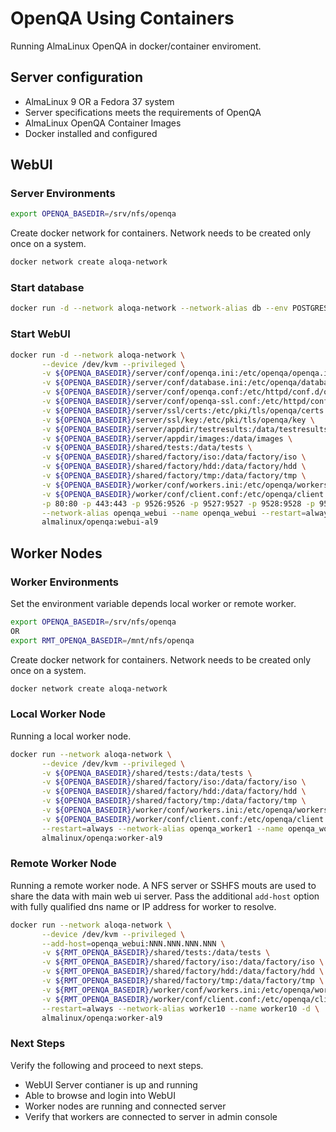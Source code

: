 # OpenQA Using Containers

Running AlmaLinux OpenQA in docker/container enviroment.

## Server configuration

* AlmaLinux 9 OR a Fedora 37 system
* Server specifications meets the requirements of OpenQA
* AlmaLinux OpenQA Container Images
* Docker installed and configured

## WebUI

### Server Environments

```sh
export OPENQA_BASEDIR=/srv/nfs/openqa
```

Create docker network for containers. Network needs to be created only once on a system.

```sh
docker network create aloqa-network 
```

### Start database

```sh
docker run -d --network aloqa-network --network-alias db --env POSTGRES_PASSWORD=openqa --env POSTGRES_USER=openqa --env POSTGRES_DB=openqa -v ALQA_PGDB:/var/lib/postgresql/data --restart=always --name openqa_db postgres:14
```

### Start WebUI

```sh
docker run -d --network aloqa-network \
       --device /dev/kvm --privileged \
       -v ${OPENQA_BASEDIR}/server/conf/openqa.ini:/etc/openqa/openqa.ini \
       -v ${OPENQA_BASEDIR}/server/conf/database.ini:/etc/openqa/database.ini \
       -v ${OPENQA_BASEDIR}/server/conf/openqa.conf:/etc/httpd/conf.d/openqa.conf \
       -v ${OPENQA_BASEDIR}/server/conf/openqa-ssl.conf:/etc/httpd/conf.d/openqa-ssl.conf \
       -v ${OPENQA_BASEDIR}/server/ssl/certs:/etc/pki/tls/openqa/certs \
       -v ${OPENQA_BASEDIR}/server/ssl/key:/etc/pki/tls/openqa/key \
       -v ${OPENQA_BASEDIR}/server/appdir/testresults:/data/testresults \
       -v ${OPENQA_BASEDIR}/server/appdir/images:/data/images \
       -v ${OPENQA_BASEDIR}/shared/tests:/data/tests \
       -v ${OPENQA_BASEDIR}/shared/factory/iso:/data/factory/iso \
       -v ${OPENQA_BASEDIR}/shared/factory/hdd:/data/factory/hdd \
       -v ${OPENQA_BASEDIR}/shared/factory/tmp:/data/factory/tmp \
       -v ${OPENQA_BASEDIR}/worker/conf/workers.ini:/etc/openqa/workers.ini \
       -v ${OPENQA_BASEDIR}/worker/conf/client.conf:/etc/openqa/client.conf \
       -p 80:80 -p 443:443 -p 9526:9526 -p 9527:9527 -p 9528:9528 -p 9529:9529 \
       --network-alias openqa_webui --name openqa_webui --restart=always \
       almalinux/openqa:webui-al9
```

## Worker Nodes

### Worker Environments

Set the environment variable depends local worker or remote worker.

```sh
export OPENQA_BASEDIR=/srv/nfs/openqa
OR
export RMT_OPENQA_BASEDIR=/mnt/nfs/openqa

```

Create docker network for containers. Network needs to be created only once on a system.

```sh
docker network create aloqa-network 
```

### Local Worker Node

Running a local worker node.

```sh
docker run --network aloqa-network \
       --device /dev/kvm --privileged \
       -v ${OPENQA_BASEDIR}/shared/tests:/data/tests \
       -v ${OPENQA_BASEDIR}/shared/factory/iso:/data/factory/iso \
       -v ${OPENQA_BASEDIR}/shared/factory/hdd:/data/factory/hdd \
       -v ${OPENQA_BASEDIR}/shared/factory/tmp:/data/factory/tmp \
       -v ${OPENQA_BASEDIR}/worker/conf/workers.ini:/etc/openqa/workers.ini \
       -v ${OPENQA_BASEDIR}/worker/conf/client.conf:/etc/openqa/client.conf \
       --restart=always --network-alias openqa_worker1 --name openqa_worker1 -d \
       almalinux/openqa:worker-al9
```

### Remote Worker Node

Running a remote worker node. A NFS server or SSHFS mouts are used to share the data with main web ui server. Pass the additional `add-host` option with fully qualified dns name or IP address for worker to resolve.

```sh
docker run --network aloqa-network \
       --device /dev/kvm --privileged \
       --add-host=openqa_webui:NNN.NNN.NNN.NNN \
       -v ${RMT_OPENQA_BASEDIR}/shared/tests:/data/tests \
       -v ${RMT_OPENQA_BASEDIR}/shared/factory/iso:/data/factory/iso \
       -v ${RMT_OPENQA_BASEDIR}/shared/factory/hdd:/data/factory/hdd \
       -v ${RMT_OPENQA_BASEDIR}/shared/factory/tmp:/data/factory/tmp \
       -v ${RMT_OPENQA_BASEDIR}/worker/conf/workers.ini:/etc/openqa/workers.ini \
       -v ${RMT_OPENQA_BASEDIR}/worker/conf/client.conf:/etc/openqa/client.conf \
       --restart=always --network-alias worker10 --name worker10 -d \
       almalinux/openqa:worker-al9
```

### Next Steps

Verify the following and proceed to next steps.

* WebUI Server contianer is up and running
* Able to browse and login into WebUI
* Worker nodes are running and connected server
* Verify that workers are connected to server in admin console
